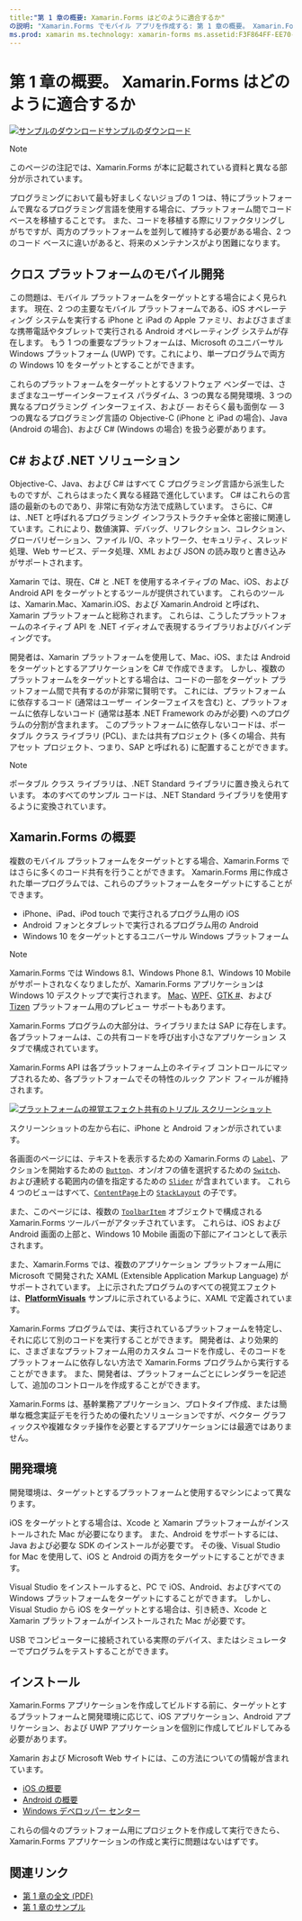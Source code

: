 ```yaml
---
title:"第 1 章の概要: Xamarin.Forms はどのように適合するか"
の説明: "Xamarin.Forms でモバイル アプリを作成する: 第 1 章の概要。 Xamarin.Forms はどのように適合するか"
ms.prod: xamarin ms.technology: xamarin-forms ms.assetid:F3F864FF-EE70-49D0-90D1-388889037625 author: davidbritch ms.author: dabritch ms.date:07/19/2018 no-loc: [Xamarin.Forms, Xamarin.Essentials]
---
```


# <a name="summary-of-chapter-1-how-does-xamarinforms-fit-in"></a>第 1 章の概要。 Xamarin.Forms はどのように適合するか

[![サンプルのダウンロード](~/media/shared/download.png)サンプルのダウンロード](https://github.com/xamarin/xamarin-forms-book-samples/tree/master/Chapter01)

> [!NOTE]
> このページの注記では、Xamarin.Forms が本に記載されている資料と異なる部分が示されています。

プログラミングにおいて最も好ましくないジョブの 1 つは、特にプラットフォームで異なるプログラミング言語を使用する場合に、プラットフォーム間でコード ベースを移植することです。 また、コードを移植する際にリファクタリングしがちですが、両方のプラットフォームを並列して維持する必要がある場合、2 つのコード ベースに違いがあると、将来のメンテナンスがより困難になります。

## <a name="cross-platform-mobile-development"></a>クロス プラットフォームのモバイル開発

この問題は、モバイル プラットフォームをターゲットとする場合によく見られます。 現在、2 つの主要なモバイル プラットフォームである、iOS オペレーティング システムを実行する iPhone と iPad の Apple ファミリ、およびさまざまな携帯電話やタブレットで実行される Android オペレーティング システムが存在します。 もう 1 つの重要なプラットフォームは、Microsoft のユニバーサル Windows プラットフォーム (UWP) です。これにより、単一プログラムで両方の Windows 10 をターゲットとすることができます。

これらのプラットフォームをターゲットとするソフトウェア ベンダーでは、さまざまなユーザーインターフェイス パラダイム、3 つの異なる開発環境、3 つの異なるプログラミング インターフェイス、および &mdash; おそらく最も面倒な &mdash; 3 つの異なるプログラミング言語の Objective-C (iPhone と iPad の場合)、Java (Android の場合)、および C# (Windows の場合) を扱う必要があります。

## <a name="the-c-and-net-solution"></a>C# および .NET ソリューション

Objective-C、Java、および C# はすべて C プログラミング言語から派生したものですが、これらはまったく異なる経路で進化しています。 C# はこれらの言語の最新のものであり、非常に有効な方法で成熟しています。 さらに、C# は、.NET と呼ばれるプログラミング インフラストラクチャ全体と密接に関連しています。これにより、数値演算、デバッグ、リフレクション、コレクション、グローバリゼーション、ファイル I/O、ネットワーク、セキュリティ、スレッド処理、Web サービス、データ処理、XML および JSON の読み取りと書き込みがサポートされます。

Xamarin では、現在、C# と .NET を使用するネイティブの Mac、iOS、および Android API をターゲットとするツールが提供されています。 これらのツールは、Xamarin.Mac、Xamarin.iOS、および Xamarin.Android と呼ばれ、Xamarin プラットフォームと総称されます。 これらは、こうしたプラットフォームのネイティブ API を .NET イディオムで表現するライブラリおよびバインディングです。

開発者は、Xamarin プラットフォームを使用して、Mac、iOS、または Android をターゲットとするアプリケーションを C# で作成できます。 しかし、複数のプラットフォームをターゲットとする場合は、コードの一部をターゲット プラットフォーム間で共有するのが非常に賢明です。 これには、プラットフォームに依存するコード (通常はユーザー インターフェイスを含む) と、プラットフォームに依存しないコード (通常は基本 .NET Framework のみが必要) へのプログラムの分割が含まれます。 このプラットフォームに依存しないコードは、ポータブル クラス ライブラリ (PCL)、または共有プロジェクト (多くの場合、共有アセット プロジェクト、つまり、SAP と呼ばれる) に配置することができます。

> [!NOTE]
> ポータブル クラス ライブラリは、.NET Standard ライブラリに置き換えられています。 本のすべてのサンプル コードは、.NET Standard ライブラリを使用するように変換されています。

## <a name="introducing-xamarinforms"></a>Xamarin.Forms の概要

複数のモバイル プラットフォームをターゲットとする場合、Xamarin.Forms ではさらに多くのコード共有を行うことができます。 Xamarin.Forms 用に作成された単一プログラムでは、これらのプラットフォームをターゲットにすることができます。

- iPhone、iPad、iPod touch で実行されるプログラム用の iOS
- Android フォンとタブレットで実行されるプログラム用の Android
- Windows 10 をターゲットとするユニバーサル Windows プラットフォーム

> [!NOTE]
> Xamarin.Forms では Windows 8.1、Windows Phone 8.1、Windows 10 Mobile がサポートされなくなりましたが、Xamarin.Forms アプリケーションは Windows 10 デスクトップで実行されます。 [Mac](~/xamarin-forms/platform/other/mac.md)、[WPF](~/xamarin-forms/platform/other/wpf.md)、[GTK #](~/xamarin-forms/platform/other/gtk.md)、および [Tizen](~/xamarin-forms/platform/other/tizen.md) プラットフォーム用のプレビュー サポートもあります。

Xamarin.Forms プログラムの大部分は、ライブラリまたは SAP に存在します。 各プラットフォームは、この共有コードを呼び出す小さなアプリケーション スタブで構成されています。

Xamarin.Forms API は各プラットフォーム上のネイティブ コントロールにマップされるため、各プラットフォームでその特性のルック アンド フィールが維持されます。

[![プラットフォームの視覚エフェクト共有のトリプル スクリーンショット](images/ch01fg03-small.png "各プラットフォームの Xamarin.Forms コントロール")](images/ch01fg03-large.png#lightbox "各プラットフォームの Xamarin.Forms コントロール")

スクリーンショットの左から右に、iPhone と Android フォンが示されています。

各画面のページには、テキストを表示するための Xamarin.Forms の [`Label`](xref:Xamarin.Forms.Label)、アクションを開始するための [`Button`](xref:Xamarin.Forms.Button)、オン/オフの値を選択するための [`Switch`](xref:Xamarin.Forms.Switch)、および連続する範囲内の値を指定するための [`Slider`](xref:Xamarin.Forms.Slider) が含まれています。 これら 4 つのビューはすべて、[`ContentPage`](xref:Xamarin.Forms.ContentPage)上の [`StackLayout`](xref:Xamarin.Forms.StackLayout) の子です。

また、このページには、複数の [`ToolbarItem`](xref:Xamarin.Forms.ToolbarItem) オブジェクトで構成される Xamarin.Forms ツールバーがアタッチされています。 これらは、iOS および Android 画面の上部と、Windows 10 Mobile 画面の下部にアイコンとして表示されます。

また、Xamarin.Forms では、複数のアプリケーション プラットフォーム用に Microsoft で開発された XAML (Extensible Application Markup Language) がサポートされています。 上に示されたプログラムのすべての視覚エフェクトは、[**PlatformVisuals**](https://github.com/xamarin/xamarin-forms-book-samples/tree/master/Chapter01/PlatformVisuals) サンプルに示されているように、XAML で定義されています。

Xamarin.Forms プログラムでは、実行されているプラットフォームを特定し、それに応じて別のコードを実行することができます。 開発者は、より効果的に、さまざまなプラットフォーム用のカスタム コードを作成し、そのコードをプラットフォームに依存しない方法で Xamarin.Forms プログラムから実行することができます。 また、開発者は、プラットフォームごとにレンダラーを記述して、追加のコントロールを作成することができます。

Xamarin.Forms は、基幹業務アプリケーション、プロトタイプ作成、または簡単な概念実証デモを行うための優れたソリューションですが、ベクター グラフィックスや複雑なタッチ操作を必要とするアプリケーションには最適ではありません。

## <a name="your-development-environment"></a>開発環境

開発環境は、ターゲットとするプラットフォームと使用するマシンによって異なります。

iOS をターゲットとする場合は、Xcode と Xamarin プラットフォームがインストールされた Mac が必要になります。 また、Android をサポートするには、Java および必要な SDK のインストールが必要です。 その後、Visual Studio for Mac を使用して、iOS と Android の両方をターゲットにすることができます。

Visual Studio をインストールすると、PC で iOS、Android、およびすべての Windows プラットフォームをターゲットにすることができます。 しかし、Visual Studio から iOS をターゲットとする場合は、引き続き、Xcode と Xamarin プラットフォームがインストールされた Mac が必要です。

USB でコンピューターに接続されている実際のデバイス、またはシミュレーターでプログラムをテストすることができます。

## <a name="installation"></a>インストール

Xamarin.Forms アプリケーションを作成してビルドする前に、ターゲットとするプラットフォームと開発環境に応じて、iOS アプリケーション、Android アプリケーション、および UWP アプリケーションを個別に作成してビルドしてみる必要があります。

Xamarin および Microsoft Web サイトには、この方法についての情報が含まれています。

- [iOS の概要](~/ios/get-started/index.md)
- [Android の概要](~/android/get-started/index.md)
- [Windows デベロッパー センター](https://dev.windows.com)

これらの個々のプラットフォーム用にプロジェクトを作成して実行できたら、Xamarin.Forms アプリケーションの作成と実行に問題はないはずです。

## <a name="related-links"></a>関連リンク

- [第 1 章の全文 (PDF)](https://download.xamarin.com/developer/xamarin-forms-book/XamarinFormsBook-Ch01-Apr2016.pdf)
- [第 1 章のサンプル](https://github.com/xamarin/xamarin-forms-book-samples/tree/master/Chapter01)
